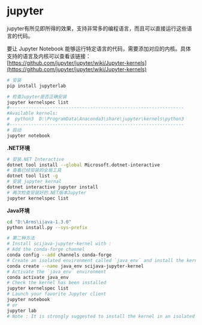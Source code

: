 # jupyter

jupyter有所见即所得的效果，支持非常多的编程语言，而且可以直接运行这些语言的代码。

要让 Jupyter Notebook 能够运行特定语言的代码，需要添加对应的内核。具体支持的语言及内核可以查看该链接：[https://github.com/jupyter/jupyter/wiki/Jupyter-kernels](https://github.com/jupyter/jupyter/wiki/Jupyter-kernels)

```sh
# 安装
pip install jupyterlab

# 检查Jupyter是否正确安装
jupyter kernelspec list
#-----------------------------------------------------------------
#Available kernels:
#  python3  D:\ProgramData\Anaconda3\share\jupyter\kernels\python3
#-----------------------------------------------------------------
# 启动
jupyter notebook
```

**.NET环境**

```sh
# 安装.NET Interactive
dotnet tool install --global Microsoft.dotnet-interactive
# 查看已经安装的全局工具
dotnet tool list -g
# 安装 jupyter kernal
dotnet interactive jupyter install
# 再次检查安装好的.NET版本Jupyter
jupyter kernelspec list
```

**Java环境**

```sh
cd "D:\Arms\ijava-1.3.0"
python install.py --sys-prefix

# 第二种方法
# Install scijava-jupyter-kernel with :
# Add the conda-forge channel
conda config --add channels conda-forge
# Create an isolated environment called `java_env` and install the kernel（安装失败）
conda create --name java_env scijava-jupyter-kernel
# Activate the `java_env` environment
conda activate java_env
# Check the kernel has been installed
jupyter kernelspec list
# Launch your favorite Jupyter client
jupyter notebook
# or
jupyter lab
# Note : It is strongly suggested to install the kernel in an isolated Conda environment (not in the root environment).
```

